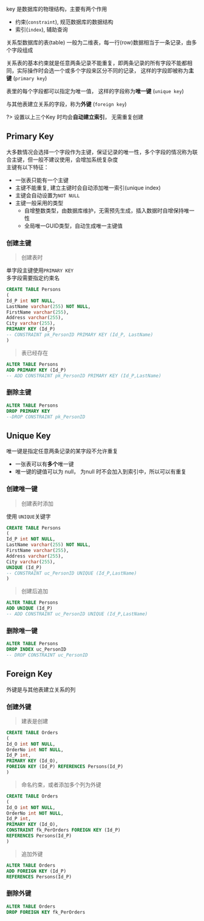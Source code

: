 key 是数据库的物理结构，主要有两个作用
- 约束(`constraint`), 规范数据库的数据结构
- 索引(`index`), 辅助查询

关系型数据库的表(table) 一般为二维表，每一行(row)数据相当于一条记录，由多个字段组成   

关系表的基本约束就是任意两条记录不能重复，即两条记录的所有字段不能都相同，实际操作时会选一个或多个字段来区分不同的记录， 这样的字段即被称为**主键** (`primary key`)

表里的每个字段都可以指定为唯一值， 这样的字段称为**唯一键** (`unique key`)

与其他表建立关系的字段，称为**外键** (`foreign key`)

?> 设置以上三个Key 时均会**自动建立索引**， 无需重复创建

## Primary Key
大多数情况会选择一个字段作为主键，保证记录的唯一性，多个字段的情况称为联合主键，但一般不建议使用，会增加系统复杂度  
主键有以下特征：  
- 一张表只能有一个主键
- 主键不能重复, 建立主键时会自动添加唯一索引(unique index)
- 主键会自动设置为`NOT NULL`
- 主键一般采用的类型
    - 自增整数类型，由数据库维护，无需预先生成，插入数据时自增保持唯一性
    - 全局唯一GUID类型，自动生成唯一主键值

### 创建主键
> 创建表时  

单字段主键使用`PRIMARY KEY`  
多字段需要指定约束名
```sql
CREATE TABLE Persons
(
Id_P int NOT NULL,
LastName varchar(255) NOT NULL,
FirstName varchar(255),
Address varchar(255),
City varchar(255),
PRIMARY KEY (Id_P)
-- CONSTRAINT pk_PersonID PRIMARY KEY (Id_P, LastName)
)
```

> 表已经存在

```sql
ALTER TABLE Persons
ADD PRIMARY KEY (Id_P)
-- ADD CONSTRAINT pk_PersonID PRIMARY KEY (Id_P,LastName)
```

### 删除主键
```sql
ALTER TABLE Persons
DROP PRIMARY KEY
--DROP CONSTRAINT pk_PersonID
```

## Unique Key
唯一键是指定任意两条记录的某字段不允许重复  
- 一张表可以有**多个**唯一键
- 唯一键的键值可以为 null， 为null 时不会加入到索引中，所以可以有重复

### 创建唯一键
> 创建表时添加

使用 `UNIQUE`关键字
```sql
CREATE TABLE Persons
(
Id_P int NOT NULL,
LastName varchar(255) NOT NULL,
FirstName varchar(255),
Address varchar(255),
City varchar(255),
UNIQUE (Id_P)
-- CONSTRAINT uc_PersonID UNIQUE (Id_P,LastName)
)
```
> 创建后追加

```sql
ALTER TABLE Persons
ADD UNIQUE (Id_P)
-- ADD CONSTRAINT uc_PersonID UNIQUE (Id_P,LastName)
```
### 删除唯一键
```sql
ALTER TABLE Persons
DROP INDEX uc_PersonID
-- DROP CONSTRAINT uc_PersonID
```

## Foreign Key
外键是与其他表建立关系的列
### 创建外键
> 建表是创建

```sql
CREATE TABLE Orders
(
Id_O int NOT NULL,
OrderNo int NOT NULL,
Id_P int,
PRIMARY KEY (Id_O),
FOREIGN KEY (Id_P) REFERENCES Persons(Id_P)
)
```
> 命名约束，或者添加多个列为外键

```sql
CREATE TABLE Orders
(
Id_O int NOT NULL,
OrderNo int NOT NULL,
Id_P int,
PRIMARY KEY (Id_O),
CONSTRAINT fk_PerOrders FOREIGN KEY (Id_P)
REFERENCES Persons(Id_P)
)
```

> 追加外键

```sql
ALTER TABLE Orders
ADD FOREIGN KEY (Id_P)
REFERENCES Persons(Id_P)
```
### 删除外键
```sql
ALTER TABLE Orders
DROP FOREIGN KEY fk_PerOrders
```